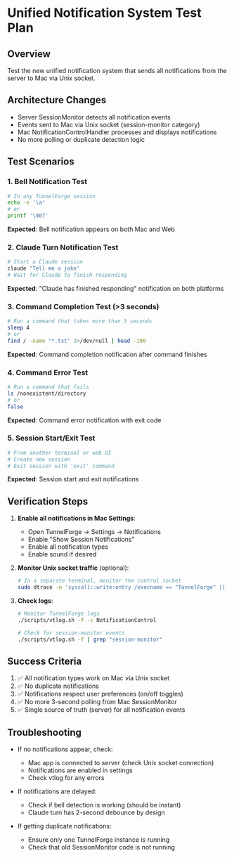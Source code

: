 # Unified Notification System Test Plan

## Overview
Test the new unified notification system that sends all notifications from the server to Mac via Unix socket.

## Architecture Changes
- Server SessionMonitor detects all notification events
- Events sent to Mac via Unix socket (session-monitor category)
- Mac NotificationControlHandler processes and displays notifications
- No more polling or duplicate detection logic

## Test Scenarios

### 1. Bell Notification Test
```bash
# In any TunnelForge session
echo -e '\a'
# or
printf '\007'
```
**Expected**: Bell notification appears on both Mac and Web

### 2. Claude Turn Notification Test
```bash
# Start a Claude session
claude "Tell me a joke"
# Wait for Claude to finish responding
```
**Expected**: "Claude has finished responding" notification on both platforms

### 3. Command Completion Test (>3 seconds)
```bash
# Run a command that takes more than 3 seconds
sleep 4
# or
find / -name "*.txt" 2>/dev/null | head -100
```
**Expected**: Command completion notification after command finishes

### 4. Command Error Test
```bash
# Run a command that fails
ls /nonexistent/directory
# or
false
```
**Expected**: Command error notification with exit code

### 5. Session Start/Exit Test
```bash
# From another terminal or web UI
# Create new session
# Exit session with 'exit' command
```
**Expected**: Session start and exit notifications

## Verification Steps

1. **Enable all notifications in Mac Settings**:
   - Open TunnelForge → Settings → Notifications
   - Enable "Show Session Notifications" 
   - Enable all notification types
   - Enable sound if desired

2. **Monitor Unix socket traffic** (optional):
   ```bash
   # In a separate terminal, monitor the control socket
   sudo dtrace -n 'syscall::write:entry /execname == "TunnelForge" || execname == "node"/ { printf("%d: %s", pid, copyinstr(arg1, 200)); }'
   ```

3. **Check logs**:
   ```bash
   # Monitor TunnelForge logs
   ./scripts/vtlog.sh -f -c NotificationControl
   
   # Check for session-monitor events
   ./scripts/vtlog.sh -f | grep "session-monitor"
   ```

## Success Criteria

1. ✅ All notification types work on Mac via Unix socket
2. ✅ No duplicate notifications
3. ✅ Notifications respect user preferences (on/off toggles)
4. ✅ No more 3-second polling from Mac SessionMonitor
5. ✅ Single source of truth (server) for all notification events

## Troubleshooting

- If no notifications appear, check:
  - Mac app is connected to server (check Unix socket connection)
  - Notifications are enabled in settings
  - Check vtlog for any errors
  
- If notifications are delayed:
  - Check if bell detection is working (should be instant)
  - Claude turn has 2-second debounce by design
  
- If getting duplicate notifications:
  - Ensure only one TunnelForge instance is running
  - Check that old SessionMonitor code is not running